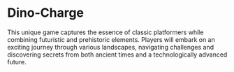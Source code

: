 # Dino-Charge
This unique game captures the essence of classic platformers while combining futuristic and prehistoric elements. Players will embark on an exciting journey through various landscapes, navigating challenges and discovering secrets from both ancient times and a technologically advanced future.
